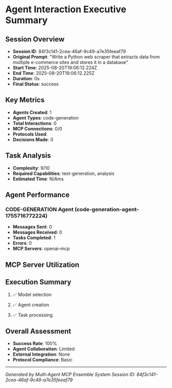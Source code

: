 # Agent Interaction Executive Summary

## Session Overview
- **Session ID**: 84f3c141-2cea-46af-9c49-a7e35feeaf79
- **Original Prompt**: "Write a Python web scraper that extracts data from multiple e-commerce sites and stores it in a database"
- **Start Time**: 2025-08-20T19:06:12.224Z
- **End Time**: 2025-08-20T19:06:12.225Z
- **Duration**: 0s
- **Final Status**: success

## Key Metrics
- **Agents Created**: 1
- **Agent Types**: code-generation
- **Total Interactions**: 0
- **MCP Connections**: 0/0
- **Protocols Used**: 
- **Decisions Made**: 0

## Task Analysis
- **Complexity**: 9/10
- **Required Capabilities**: text-generation, analysis
- **Estimated Time**: N/Ams

## Agent Performance

### CODE-GENERATION Agent (code-generation-agent-1755716772224)
- **Messages Sent**: 0
- **Messages Received**: 0
- **Tasks Completed**: 1
- **Errors**: 0
- **MCP Servers**: openai-mcp


## MCP Server Utilization


## Execution Summary

1. ✅ Model selection

2. ✅ Agent creation

3. ✅ Task processing


## Overall Assessment
- **Success Rate**: 100%
- **Agent Collaboration**: Limited
- **External Integration**: None
- **Protocol Compliance**: Basic

---
*Generated by Multi-Agent MCP Ensemble System*
*Session ID: 84f3c141-2cea-46af-9c49-a7e35feeaf79*
